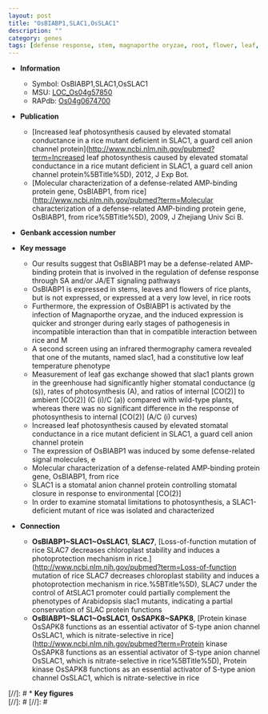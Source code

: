```yaml
---
layout: post
title: "OsBIABP1,SLAC1,OsSLAC1"
description: ""
category: genes
tags: [defense response, stem, magnaporthe oryzae, root, flower, leaf, defense, temperature, stomatal, photosynthesis, stomata,  sa ]
---
```


* **Information**  
    + Symbol: OsBIABP1,SLAC1,OsSLAC1  
    + MSU: [LOC_Os04g57850](http://rice.plantbiology.msu.edu/cgi-bin/ORF_infopage.cgi?orf=LOC_Os04g57850)  
    + RAPdb: [Os04g0674700](http://rapdb.dna.affrc.go.jp/viewer/gbrowse_details/irgsp1?name=Os04g0674700)  

* **Publication**  
    + [Increased leaf photosynthesis caused by elevated stomatal conductance in a rice mutant deficient in SLAC1, a guard cell anion channel protein](http://www.ncbi.nlm.nih.gov/pubmed?term=Increased leaf photosynthesis caused by elevated stomatal conductance in a rice mutant deficient in SLAC1, a guard cell anion channel protein%5BTitle%5D), 2012, J Exp Bot.
    + [Molecular characterization of a defense-related AMP-binding protein gene, OsBIABP1, from rice](http://www.ncbi.nlm.nih.gov/pubmed?term=Molecular characterization of a defense-related AMP-binding protein gene, OsBIABP1, from rice%5BTitle%5D), 2009, J Zhejiang Univ Sci B.

* **Genbank accession number**  

* **Key message**  
    + Our results suggest that OsBIABP1 may be a defense-related AMP-binding protein that is involved in the regulation of defense response through SA and/or JA/ET signaling pathways
    + OsBIABP1 is expressed in stems, leaves and flowers of rice plants, but is not expressed, or expressed at a very low level, in rice roots
    + Furthermore, the expression of OsBIABP1 is activated by the infection of Magnaporthe oryzae, and the induced expression is quicker and stronger during early stages of pathogenesis in incompatible interaction than that in compatible interaction between rice and M
    + A second screen using an infrared thermography camera revealed that one of the mutants, named slac1, had a constitutive low leaf temperature phenotype
    + Measurement of leaf gas exchange showed that slac1 plants grown in the greenhouse had significantly higher stomatal conductance (g (s)), rates of photosynthesis (A), and ratios of internal [CO(2)] to ambient [CO(2)] (C (i)/C (a)) compared with wild-type plants, whereas there was no significant difference in the response of photosynthesis to internal [CO(2)] (A/C (i) curves)
    + Increased leaf photosynthesis caused by elevated stomatal conductance in a rice mutant deficient in SLAC1, a guard cell anion channel protein
    + The expression of OsBIABP1 was induced by some defense-related signal molecules, e
    + Molecular characterization of a defense-related AMP-binding protein gene, OsBIABP1, from rice
    + SLAC1 is a stomatal anion channel protein controlling stomatal closure in response to environmental [CO(2)]
    + In order to examine stomatal limitations to photosynthesis, a SLAC1-deficient mutant of rice was isolated and characterized

* **Connection**  
    + __OsBIABP1~SLAC1~OsSLAC1__, __SLAC7__, [Loss-of-function mutation of rice SLAC7 decreases chloroplast stability and induces a photoprotection mechanism in rice.](http://www.ncbi.nlm.nih.gov/pubmed?term=Loss-of-function mutation of rice SLAC7 decreases chloroplast stability and induces a photoprotection mechanism in rice.%5BTitle%5D), SLAC7 under the control of AtSLAC1 promoter could partially complement the phenotypes of Arabidopsis slac1 mutants, indicating a partial conservation of SLAC protein functions
    + __OsBIABP1~SLAC1~OsSLAC1__, __OsSAPK8~SAPK8__, [Protein kinase OsSAPK8 functions as an essential activator of S-type anion channel OsSLAC1, which is nitrate-selective in rice](http://www.ncbi.nlm.nih.gov/pubmed?term=Protein kinase OsSAPK8 functions as an essential activator of S-type anion channel OsSLAC1, which is nitrate-selective in rice%5BTitle%5D), Protein kinase OsSAPK8 functions as an essential activator of S-type anion channel OsSLAC1, which is nitrate-selective in rice

[//]: # * **Key figures**  
[//]: # 
[//]: # 
